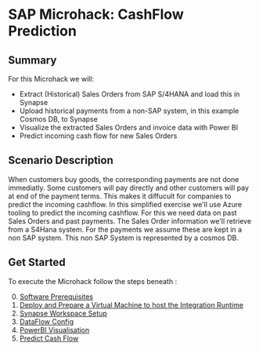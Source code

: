 # SAP Microhack: CashFlow Prediction
## Summary
For this Microhack we will:
* Extract (Historical) Sales Orders from SAP S/4HANA and load this in Synapse
* Upload historical payments from a non-SAP system, in this example Cosmos DB, to Synapse
* Visualize the extracted Sales Orders and invoice data with Power BI
* Predict incoming cash flow for new Sales Orders

## Scenario Description
When customers buy goods, the corresponding payments are not done immediatly. Some customers will pay directly and other customers will pay at end of the payment terms. This makes it diffucult for companies to predict the incoming cashflow. In this simplified exercise we'll use Azure tooling to predict the incoming cashflow. For this we need data on past Sales Orders and past payments. The Sales Order information we'll retrieve from a S4Hana system. For the payments we assume these are kept in a non SAP system. This non SAP System is represented by a cosmos DB.

## Get Started
To execute the Microhack follow the steps beneath :

0. [Software Prerequisites](SoftwarePrerequisites.md)
1. [Deploy and Prepare a Virtual Machine to host the Integration Runtime](DeployIntegrationRuntimeVM.md)
2. [Synapse Workspace Setup](SynapseWorkspace.md)
3. [DataFlow Config](DataFlowConfig.md)
4. [PowerBI Visualisation](PowerBiVisualisation.md)
5. [Predict Cash Flow](PredictIncomingCashflow.md)



